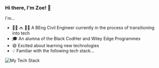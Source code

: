 ### Hi there, I'm Zoe! 👋

I'm...
- :construction_worker_woman:	:soon: :woman_technologist: A BEng Civil Engineer currently in the process of transitioning into tech
- :mortar_board:	 An alumna of the Black CodHer and Wiley Edge Programmes
- :smile: Excited about learning new technologies
- :bulb: Familiar with the following tech stack...

<img src="https://github-readme-tech-stack.vercel.app/api/cards?lineCount=3&theme=halloween&line1=HTML5,HTML,E34F26;CSS3,CSS,1572B6;JavaScript,JavaScript,F7DF1E;react,React,61DAFB;&line2=Node.js,Node.js,339933;mongodb,MongoDB,47A248;Java,Java,674671;&line3=Spring Boot ,Spring Boot,ba40e5;MySQL,MySQL,4479A1;" alt="My Tech Stack" />

<!--
**Zatuona/ZAtuona** is a ✨ _special_ ✨ repository because its `README.md` (this file) appears on your GitHub profile.

Here are some ideas to get you started:

- 🔭 I’ve just graduated with a Civil Engineering degree...
- 🌱 I’m currently learning how to code with the Black Codher gang.
- :NG:
- 🤔 I’m looking for help with *everything* to do with coding; I feel like an absolute beginner!
- 💬 Ask me about anything to do with cats, RHo Atlanta, Potomac or Beverly Hills.
- 📫 How to reach me: Slack: 
- 😄 Pronouns: ...
- ⚡ Fun fact: ...
-->
